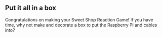 ## Put it all in a box

Congratulations on making your Sweet Shop Reaction Game! If you have time, why not make and decorate a box to put the Raspberry Pi and cables into?

